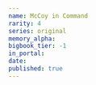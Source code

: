 ```yaml
---
name: McCoy in Command
rarity: 4
series: original
memory_alpha:
bigbook_tier: -1
in_portal:
date:
published: true
---
```



